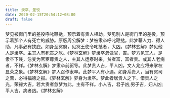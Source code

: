 ```yaml
---
title: 隶卒、差役
date: 2020-02-15T20:54:12+08:00
draft: false
---
```


梦见被衙门里的差役呼叱鞭挞，预示着有贵人相助。梦见别人是衙门里的差役，预示着那个人有死亡的威胁。原版周公解梦：梦被隶卒呼叱鞭挞。此梦藉人力、得人助，凡事必有扶庇。如身至冥府，见冥王使令叱挞者，大凶。《梦林玄解》梦见他人是隶卒。主其人有死丧之厄。《梦林玄解》梦隶卒忽做官，吉。梦方见其人，是隶卒下贱，忽变为官宦尊贵之人，主其人运泰时来，贫者富，富者贵。或其人老病者，不祥。《梦林玄解》梦隶卒前驱导。此梦贵人吉，平人凶，文人兆应将来掌权显荣之象。《梦林玄解》梦人召作隶卒。此梦平人有小遇。如身系贵人，当有冥司之苦，必得福德之报。《梦林玄解》梦身为隶卒。梦此者居贵人之下，借贵人之光，荣禄大吉。若大贵者忽梦为此，主有不祥。小人吉，君子凶;男子吉，妇人凶;平人吉，病者凶。《梦林玄解》